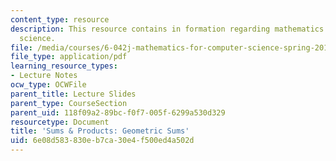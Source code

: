```yaml
---
content_type: resource
description: This resource contains in formation regarding mathematics for computer
  science.
file: /media/courses/6-042j-mathematics-for-computer-science-spring-2015/6e08d583830eb7ca30e4f500ed4a502d_MIT6_042JS16_GeometricSum.pdf
file_type: application/pdf
learning_resource_types:
- Lecture Notes
ocw_type: OCWFile
parent_title: Lecture Slides
parent_type: CourseSection
parent_uid: 118f09a2-89bc-f0f7-005f-6299a530d329
resourcetype: Document
title: 'Sums & Products: Geometric Sums'
uid: 6e08d583-830e-b7ca-30e4-f500ed4a502d
---
```

